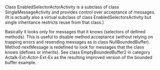 Class EnabledSelectorActorActivity is a subclass of class SingleMessageActivity and provides control over acceptance of messages.
(It is actually also a virtual subclass of class EnabledSelectorsActivity but single inheritance restricts reuse from that class.)

Basically it looks only for messages that it knows (selectors of defined methods). This is useful to disable method acceptance (without relying on trapping errors and resending messages as in class NullBoundedBuffer).
Method nextMessage is redefined to look for messages that the class knows (defines or inherits).
See class EmptyBoundedBuffer2 in category Actalk-Ext-Actor-Ext-Ex as the resulting improved version of the bounded buffer example.